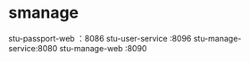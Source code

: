 # smanage
stu-passport-web ：8086
stu-user-service :8096
stu-manage-service:8080
stu-manage-web :8090